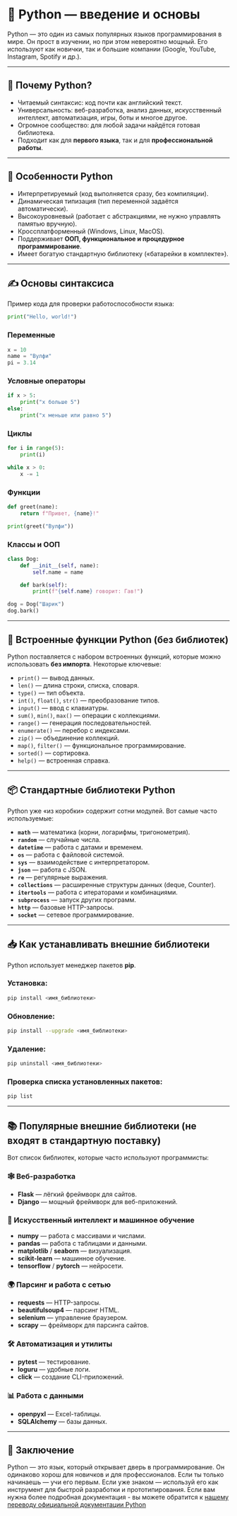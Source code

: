# 🐍 Python — введение и основы

Python — это один из самых популярных языков программирования в мире. Он прост в изучении, но при этом невероятно мощный. Его используют как новички, так и большие компании (Google, YouTube, Instagram, Spotify и др.).

---

## 📖 Почему Python?

- Читаемый синтаксис: код почти как английский текст.
- Универсальность: веб-разработка, анализ данных, искусственный интеллект, автоматизация, игры, боты и многое другое.
- Огромное сообщество: для любой задачи найдётся готовая библиотека.
- Подходит как для **первого языка**, так и для **профессиональной работы**.

---

## 🧩 Особенности Python

- Интерпретируемый (код выполняется сразу, без компиляции).
- Динамическая типизация (тип переменной задаётся автоматически).
- Высокоуровневый (работает с абстракциями, не нужно управлять памятью вручную).
- Кроссплатформенный (Windows, Linux, MacOS).
- Поддерживает **ООП, функциональное и процедурное программирование**.
- Имеет богатую стандартную библиотеку («батарейки в комплекте»).

---

## ✍️ Основы синтаксиса

Пример кода для проверки работоспособности языка:

```python
print("Hello, world!")
```

### Переменные

```python
x = 10
name = "Вулфи"
pi = 3.14
```

### Условные операторы

```python
if x > 5:
    print("x больше 5")
else:
    print("x меньше или равно 5")
```

### Циклы

```python
for i in range(5):
    print(i)

while x > 0:
    x -= 1
```

### Функции

```python
def greet(name):
    return f"Привет, {name}!"

print(greet("Вулфи"))
```

### Классы и ООП

```python
class Dog:
    def __init__(self, name):
        self.name = name

    def bark(self):
        print(f"{self.name} говорит: Гав!")

dog = Dog("Шарик")
dog.bark()
```

---

## 🔧 Встроенные функции Python (без библиотек)

Python поставляется с набором встроенных функций, которые можно использовать **без импорта**.
Некоторые ключевые:

- `print()` — вывод данных.
- `len()` — длина строки, списка, словаря.
- `type()` — тип объекта.
- `int()`, `float()`, `str()` — преобразование типов.
- `input()` — ввод с клавиатуры.
- `sum()`, `min()`, `max()` — операции с коллекциями.
- `range()` — генерация последовательностей.
- `enumerate()` — перебор с индексами.
- `zip()` — объединение коллекций.
- `map()`, `filter()` — функциональное программирование.
- `sorted()` — сортировка.
- `help()` — встроенная справка.

---

## 📦 Стандартные библиотеки Python

Python уже «из коробки» содержит сотни модулей. Вот самые часто используемые:

- **`math`** — математика (корни, логарифмы, тригонометрия).
- **`random`** — случайные числа.
- **`datetime`** — работа с датами и временем.
- **`os`** — работа с файловой системой.
- **`sys`** — взаимодействие с интерпретатором.
- **`json`** — работа с JSON.
- **`re`** — регулярные выражения.
- **`collections`** — расширенные структуры данных (deque, Counter).
- **`itertools`** — работа с итераторами и комбинациями.
- **`subprocess`** — запуск других программ.
- **`http`** — базовые HTTP-запросы.
- **`socket`** — сетевое программирование.

---

## 📥 Как устанавливать внешние библиотеки

Python использует менеджер пакетов **pip**.

### Установка:

```bash
pip install <имя_библиотеки>
```

### Обновление:

```bash
pip install --upgrade <имя_библиотеки>
```

### Удаление:

```bash
pip uninstall <имя_библиотеки>
```

### Проверка списка установленных пакетов:

```bash
pip list
```

---

## 📚 Популярные внешние библиотеки (не входят в стандартную поставку)

Вот список библиотек, которые часто используют программисты:

### 🕸️ Веб-разработка

- **Flask** — лёгкий фреймворк для сайтов.
- **Django** — мощный фреймворк для веб-приложений.

### 🤖 Искусственный интеллект и машинное обучение

- **numpy** — работа с массивами и числами.
- **pandas** — работа с таблицами и данными.
- **matplotlib** / **seaborn** — визуализация.
- **scikit-learn** — машинное обучение.
- **tensorflow** / **pytorch** — нейросети.

### 🌍 Парсинг и работа с сетью

- **requests** — HTTP-запросы.
- **beautifulsoup4** — парсинг HTML.
- **selenium** — управление браузером.
- **scrapy** — фреймворк для парсинга сайтов.

### 🛠️ Автоматизация и утилиты

- **pytest** — тестирование.
- **loguru** — удобные логи.
- **click** — создание CLI-приложений.

### 📊 Работа с данными

- **openpyxl** — Excel-таблицы.
- **SQLAlchemy** — базы данных.

---

## 🚀 Заключение

Python — это язык, который открывает дверь в программирование. Он одинаково хорош для новичков и для профессионалов.
Если ты только начинаешь — учи его первым. Если уже знаком — используй его как инструмент для быстрой разработки и прототипирования.
Если вам нужна более подробная документация - вы можете обратится к [нашему переводу официальной документации Python](./PythonOFFDOCS.md)